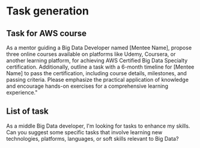 # Task generation

##  Task for AWS course
As a mentor guiding a Big Data Developer named [Mentee Name], propose three online courses available on platforms like Udemy, Coursera, or another learning platform, for achieving AWS Certified Big Data Specialty certification. Additionally, outline a task with a 6-month timeline for [Mentee Name] to pass the certification, including course details, milestones, and passing criteria. Please emphasize the practical application of knowledge and encourage hands-on exercises for a comprehensive learning experience."


## List of task
As a middle Big Data developer, I'm looking for tasks to enhance my skills. Can you suggest some specific tasks that involve learning new technologies, platforms, languages, or soft skills relevant to Big Data?
